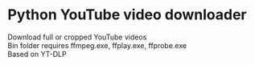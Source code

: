 # Python YouTube video downloader
Download full or cropped YouTube videos  
Bin folder requires ffmpeg.exe, ffplay.exe, ffprobe.exe  
Based on YT-DLP  
